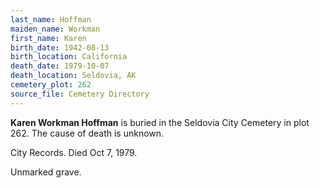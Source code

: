 ```yaml
---
last_name: Hoffman
maiden_name: Workman
first_name: Karen
birth_date: 1942-08-13
birth_location: California
death_date: 1979-10-07
death_location: Seldovia, AK
cemetery_plot: 262
source_file: Cemetery Directory
---
```

**Karen Workman  Hoffman** is buried in the Seldovia City Cemetery in plot 262.  The cause of death is unknown.

City Records. Died Oct 7, 1979.

Unmarked grave.
